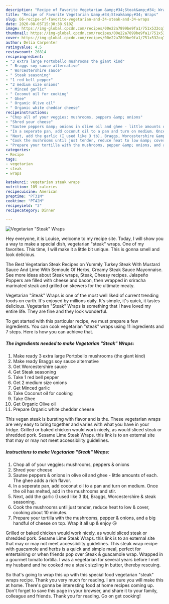 ```yaml
---
description: "Recipe of Favorite Vegetarian &amp;#34;Steak&amp;#34; Wraps"
title: "Recipe of Favorite Vegetarian &amp;#34;Steak&amp;#34; Wraps"
slug: 66-recipe-of-favorite-vegetarian-and-34-steak-and-34-wraps
date: 2020-08-05T15:30:38.910Z
image: https://img-global.cpcdn.com/recipes/00e22a7899be9fa1/751x532cq70/vegetarian-steak-wraps-recipe-main-photo.jpg
thumbnail: https://img-global.cpcdn.com/recipes/00e22a7899be9fa1/751x532cq70/vegetarian-steak-wraps-recipe-main-photo.jpg
cover: https://img-global.cpcdn.com/recipes/00e22a7899be9fa1/751x532cq70/vegetarian-steak-wraps-recipe-main-photo.jpg
author: Delia Carpenter
ratingvalue: 4.5
reviewcount: 26814
recipeingredient:
- "3 extra large Portobello mushrooms the giant kind"
- " Braggs soy sauce alternative"
- " Worcestershire sauce"
- " Steak seasoning"
- "1 red bell pepper"
- "2 medium size onions"
- " Minced garlic"
- " Coconut oil for cooking"
- " Ghee"
- " Organic Olive oil"
- " Organic white cheddar cheese"
recipeinstructions:
- "Chop all of your veggies: mushrooms, peppers &amp; onions"
- "Shred your cheese"
- "Sautee peppers &amp; onions in olive oil and ghee - little amounts of each. The ghee adds a rich flavor."
- "In a seperate pan, add coconut oil to a pan and turn on medium. Once the oil has melted, add in the mushrooms and stir."
- "Next, add the garlic (I used like 3 tb), Braggs, Worcestershire &amp; steak seasoning."
- "Cook the mushrooms until just tender, reduce heat to low &amp; cover, cooking about 10 minutes."
- "Prepare your tortilla with the mushrooms, pepper &amp; onions, and a big handful of cheese on top. Wrap it all up &amp; enjoy 😘"
categories:
- Recipe
tags:
- vegetarian
- steak
- wraps

katakunci: vegetarian steak wraps 
nutrition: 109 calories
recipecuisine: American
preptime: "PT31M"
cooktime: "PT42M"
recipeyield: "3"
recipecategory: Dinner

---
```



![Vegetarian &#34;Steak&#34; Wraps](https://img-global.cpcdn.com/recipes/00e22a7899be9fa1/751x532cq70/vegetarian-steak-wraps-recipe-main-photo.jpg)

Hey everyone, it is Louise, welcome to my recipe site. Today, I will show you a way to make a special dish, vegetarian &#34;steak&#34; wraps. One of my favorites. This time, I will make it a little bit unique. This is gonna smell and look delicious.

The Best Vegetarian Steak Recipes on Yummly Turkey Steak With Mustard Sauce And Lime With Semoule Of Herbs, Creamy Steak Sauce Mayonnaise. See more ideas about Steak wraps, Steak, Cheesy recipes. Jalapeño Poppers are filled with cheese and bacon, then wrapped in sriracha marinated steak and grilled on skewers for the ultimate meaty.

Vegetarian &#34;Steak&#34; Wraps is one of the most well liked of current trending foods on earth. It's enjoyed by millions daily. It's simple, it's quick, it tastes delicious. Vegetarian &#34;Steak&#34; Wraps is something that I have loved my entire life. They are fine and they look wonderful.


To get started with this particular recipe, we must prepare a few ingredients. You can cook vegetarian &#34;steak&#34; wraps using 11 ingredients and 7 steps. Here is how you can achieve that.

<!--inarticleads1-->

##### The ingredients needed to make Vegetarian &#34;Steak&#34; Wraps:

1. Make ready 3 extra large Portobello mushrooms (the giant kind)
1. Make ready  Braggs soy sauce alternative
1. Get  Worcestershire sauce
1. Get  Steak seasoning
1. Take 1 red bell pepper
1. Get 2 medium size onions
1. Get  Minced garlic
1. Take  Coconut oil for cooking
1. Take  Ghee
1. Get  Organic Olive oil
1. Prepare  Organic white cheddar cheese


This vegan steak is bursting with flavor and is the. These vegetarian wraps are very easy to bring together and varies with what you have in your fridge. Grilled or baked chicken would work nicely, as would sliced steak or shredded pork. Sesame Lime Steak Wraps. this link is to an external site that may or may not meet accessibility guidelines. 

<!--inarticleads2-->

##### Instructions to make Vegetarian &#34;Steak&#34; Wraps:

1. Chop all of your veggies: mushrooms, peppers &amp; onions
1. Shred your cheese
1. Sautee peppers &amp; onions in olive oil and ghee - little amounts of each. The ghee adds a rich flavor.
1. In a seperate pan, add coconut oil to a pan and turn on medium. Once the oil has melted, add in the mushrooms and stir.
1. Next, add the garlic (I used like 3 tb), Braggs, Worcestershire &amp; steak seasoning.
1. Cook the mushrooms until just tender, reduce heat to low &amp; cover, cooking about 10 minutes.
1. Prepare your tortilla with the mushrooms, pepper &amp; onions, and a big handful of cheese on top. Wrap it all up &amp; enjoy 😘


Grilled or baked chicken would work nicely, as would sliced steak or shredded pork. Sesame Lime Steak Wraps. this link is to an external site that may or may not meet accessibility guidelines. This steak wrap recipe with guacamole and herbs is a quick and simple meal, perfect for entertaining or when friends pop over Steak &amp; guacamole wrap. Wrapped in a gourmet tomato tortilla. I was a vegetarian for several years before I met my husband and he cooked me a steak sizzling in butter, thereby rescuing. 

So that's going to wrap this up with this special food vegetarian &#34;steak&#34; wraps recipe. Thank you very much for reading. I am sure you will make this at home. There's gonna be interesting food at home recipes coming up. Don't forget to save this page in your browser, and share it to your family, colleague and friends. Thank you for reading. Go on get cooking!
